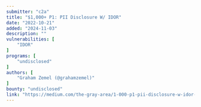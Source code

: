 ```yaml
---
submitter: "c2a"
title: "$1,000+ P1: PII Disclosure W/ IDOR"
date: "2022-10-21"
added: "2024-11-03"
description: ""
vulnerabilities: [
    "IDOR"
]
programs: [
    "undisclosed"
]
authors: [
    "Graham Zemel (@grahamzemel)"
]
bounty: "undisclosed"
link: "https://medium.com/the-gray-area/1-000-p1-pii-disclosure-w-idor-cb344c55d52e"
---
```




